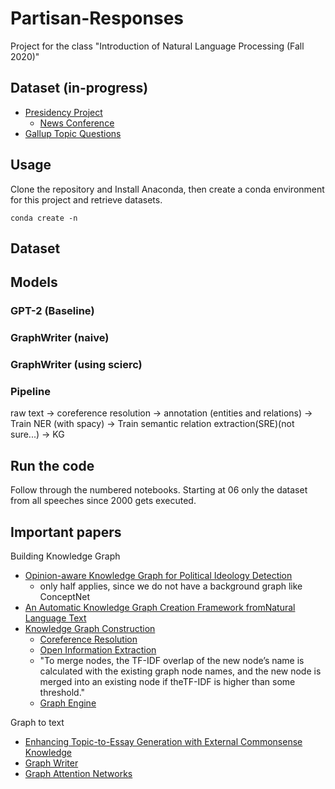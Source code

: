 # Partisan-Responses
Project for the class "Introduction of Natural Language Processing (Fall 2020)"

## Dataset (in-progress)
- [Presidency Project](https://www.presidency.ucsb.edu/)
  - [News Conference](https://www.presidency.ucsb.edu/documents/app-categories/presidential/news-conferences)  
- [Gallup Topic Questions](https://news.gallup.com/poll/trends.aspx#P)

## Usage
Clone the repository and Install Anaconda, then create a conda environment for this project and retrieve datasets.
```{bash}
conda create -n 
```
## Dataset

## Models
### GPT-2 (Baseline)

### GraphWriter (naive)

### GraphWriter (using scierc)

### Pipeline
raw text -> coreference resolution -> annotation (entities and relations) -> Train NER (with spacy) -> Train semantic relation extraction(SRE)(not sure...) -> KG 

## Run the code
Follow through the numbered notebooks. Starting at 06 only the dataset from all speeches since 2000 gets executed.
## Important papers
Building Knowledge Graph
- [Opinion-aware Knowledge Graph for Political Ideology Detection](https://www.ijcai.org/Proceedings/2017/0510.pdf)
  - only half applies, since we do not have a background graph like ConceptNet
- [An Automatic Knowledge Graph Creation Framework fromNatural Language Text](https://pdfs.semanticscholar.org/eb1d/438e7aca8600cfd87d7b0ecfaf36f36f5c37.pdf)
- [Knowledge Graph Construction](https://hal.archives-ouvertes.fr/hal-02277063/document)
  - [Coreference Resolution](https://github.com/huggingface/neuralcoref)
  - [Open Information Extraction](https://demo.allennlp.org/open-information-extraction)
  - "To merge nodes, the TF-IDF overlap of the new node’s name is calculated with the existing graph node names, and the new node is merged into an existing node if theTF-IDF  is  higher  than  some  threshold."
  - [Graph Engine](https://networkx.github.io/)
  
Graph to text 
- [Enhancing Topic-to-Essay Generation with External Commonsense
Knowledge](https://www.aclweb.org/anthology/P19-1193.pdf)
- [Graph Writer](https://arxiv.org/pdf/1904.02342.pdf)
- [Graph Attention Networks](https://github.com/PetarV-/GAT)
